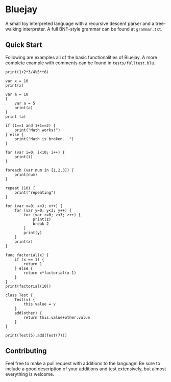 # Bluejay
A small toy interpreted language with a recursive descent parser
and a tree-walking interpreter.
A full BNF-style grammar can be found at `grammar.txt`.

## Quick Start
Following are examples all of the basic functionalities of Bluejay.
A more complete example with comments can be found in `tests/fulltest.blu`.
```
print(1+2*3/4%5**6)

var x = 10
print(x)

var a = 10
{
    var a = 5
    print(a)
}
print (a)

if (1==1 and 1+1==2) {
    print("Math works!")
} else {
    print("Math is broken...")
}

for (var i=0; i<10; i++) {
    print(i)
}

foreach (var num in [1,2,3]) {
    print(num)
}

repeat (10) {
    print("repeating")
}

for (var x=0; x<3; x++) {
    for (var y=0; y<3; y++) {
        for (var z=0; z<3; z++) {
            print(z)
            break 2
        }
        print(y)
    }
    print(x)
}

func factorial(x) {
    if (x == 1) {
        return 1
    } else {
        return x*factorial(x-1)
    }
}
print(factorial(10))

class Test {
    Test(v) {
        this.value = v
    }
    add(other) {
        return this.value+other.value
    }
}

print(Test(5).add(Test(7)))
```

## Contributing
Feel free to make a pull request with additions to the language!
Be sure to include a good description of your additions and test
extensively, but almost everything is welcome.
